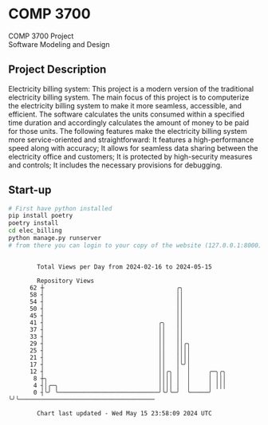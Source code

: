 # COMP 3700
COMP 3700 Project  
Software Modeling and Design
## Project Description
Electricity billing system: This project is a modern version of the traditional electricity billing system. The main focus of this project is to computerize the electricity billing system to make it more seamless, accessible, and efficient. The software calculates the units consumed within a specified time duration and accordingly calculates the amount of money to be paid for those units. The following features make the electricity billing system more service-oriented and straightforward: It features a high-performance speed along with accuracy; It allows for seamless data sharing between the electricity office and customers; It is protected by high-security measures and controls; It includes the necessary provisions for debugging.

## Start-up
```bash
# First have python installed
pip install poetry
poetry install
cd elec_billing
python manage.py runserver
# from there you can login to your copy of the website (127.0.0.1:8000), default creds are admin/admin
```

```

        Total Views per Day from 2024-02-16 to 2024-05-15

        Repository Views
      62 ┼                                     ╭╮
      58 ┤                                     ││
      54 ┤                                     ││
      50 ┤                                     ││
      45 ┤                                     ││
      41 ┤                                ╭╮   ││
      37 ┤                                ││   ││
      33 ┤                                ││   ││
      29 ┤                                ││   ││╭╮
      25 ┤                                ││   ││││
      21 ┤                                ││   ││││
      17 ┤                                ││   │╰╯│
      12 ┤                                ││╭╮ │  │     ╭─╮╭╮
       8 ┼╮                               ││││ │  │     │ │││
       4 ┤│╭─╮                            ││││ │  │     │ │││
       0 ┤╰╯ ╰────────────────────────────╯╰╯╰─╯  ╰─────╯ ╰╯╰──────────────────────────────────────

        Chart last updated - Wed May 15 23:58:09 2024 UTC
        
```
